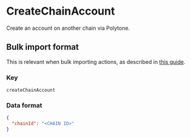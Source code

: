 # CreateChainAccount

Create an account on another chain via Polytone.

## Bulk import format

This is relevant when bulk importing actions, as described in [this
guide](https://github.com/DA0-DA0/dao-dao-ui/wiki/Bulk-importing-actions).

### Key

`createChainAccount`

### Data format

```json
{
  "chainId": "<CHAIN ID>"
}
```
